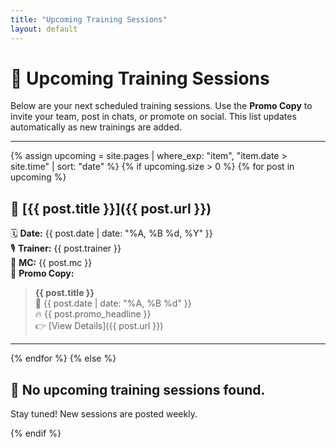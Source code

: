 ```yaml
---
title: "Upcoming Training Sessions"
layout: default
---
```


# 📆 Upcoming Training Sessions

Below are your next scheduled training sessions. Use the **Promo Copy** to invite your team, post in chats, or promote on social. This list updates automatically as new trainings are added.

---

{% assign upcoming = site.pages | where_exp: "item", "item.date > site.time" | sort: "date" %}
{% if upcoming.size > 0 %}
{% for post in upcoming %}
## 🔹 [{{ post.title }}]({{ post.url }})
🗓️ **Date:** {{ post.date | date: "%A, %B %d, %Y" }}  
🎙️ **Trainer:** {{ post.trainer }}  
🎤 **MC:** {{ post.mc }}  
🧾 **Promo Copy:**

> **{{ post.title }}**  
> 📅 {{ post.date | date: "%A, %B %d" }}  
> 🔥 {{ post.promo_headline }}  
> 👉 [View Details]({{ post.url }})

---

{% endfor %}
{% else %}

## 🙅 No upcoming training sessions found.

Stay tuned! New sessions are posted weekly.

{% endif %}
